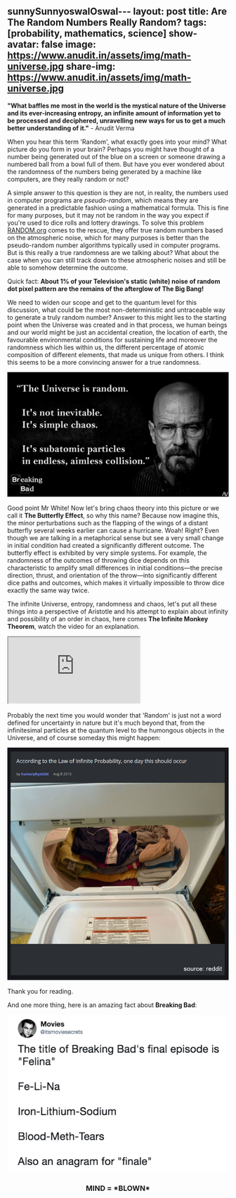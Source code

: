 sunnySunnyoswalOswal---
layout: post
title: Are The Random Numbers Really Random?
tags: [probability, mathematics, science]
show-avatar: false
image: https://www.anudit.in/assets/img/math-universe.jpg
share-img: https://www.anudit.in/assets/img/math-universe.jpg
---

__"What baffles me most in the world is the mystical nature of the Universe and its ever-increasing entropy, an infinite amount of information yet to be processed and deciphered, unravelling new ways for us to get a much better understanding of it."__ - Anudit Verma

When you hear this term 'Random', what exactly goes into your mind? What picture do you form in your brain? Perhaps you might have thought of a number being generated out of the blue on a screen or someone drawing a numbered ball from a bowl full of them. But have you ever wondered about the randomness of the numbers being generated by a machine like computers, are they really random or not?

A simple answer to this question is they are not, in reality, the numbers used in computer programs are *pseudo-random*, which means they are generated in a predictable fashion using a mathematical formula. This is fine for many purposes, but it may not be random in the way you expect if you're used to dice rolls and lottery drawings. To solve this problem [RANDOM.org](https://www.random.org/) comes to the rescue, they offer true random numbers based on the atmospheric noise, which for many purposes is better than the pseudo-random number algorithms typically used in computer programs. But is this really a true randomness are we talking about? What about the case when you can still track down to these atmospheric noises and still be able to somehow determine the outcome.

Quick fact: __About 1% of your Television's static (white) noise of random dot pixel pattern are the remains of the afterglow of The Big Bang!__

We need to widen our scope and get to the quantum level for this discussion, what could be the most non-deterministic and untraceable way to generate a truly random number? Answer to this might lies to the starting point when the Universe was created and in that process, we human beings and our world might be just an accidental creation, the location of earth, the favourable environmental conditions for sustaining life and moreover the randomness which lies within us, the different percentage of atomic composition of different elements, that made us unique from others. I think this seems to be a more convincing answer for a true randomness.


![Mr. Walter White from Breaking Bad](/assets/img/WHwhite.jpg "Mr Walter White from Breaking Bad")

Good point Mr White! Now let's bring chaos theory into this picture or we call it __The Butterfly Effect__, so why this name? Because now imagine this, the minor perturbations such as the flapping of the wings of a distant butterfly several weeks earlier can cause a hurricane. Woah! Right? Even though we are talking in a metaphorical sense but see a very small change in initial condition had created a significantly different outcome. The butterfly effect is exhibited by very simple systems. For example, the randomness of the outcomes of throwing dice depends on this characteristic to amplify small differences in initial conditions—the precise direction, thrust, and orientation of the throw—into significantly different dice paths and outcomes, which makes it virtually impossible to throw dice exactly the same way twice.

The infinite Universe, entropy, randomness and chaos, let's put all these things into a perspective of Aristotle and his attempt to explain about infinity and possibility of an order in chaos, here comes __The Infinite Monkey Theorem__, watch the video for an explanation.

<div class="embed-responsive embed-responsive-16by9">
  <iframe class="embed-responsive-item" src="https://www.youtube.com/embed/ipdRhgLWGXo" allowfullscreen></iframe>
</div>


Probably the next time you would wonder that 'Random' is just not a word defined for uncertainty in nature but it's much beyond that, from the infinitesimal particles at the quantum level to the humongous objects in the Universe, and of course someday this might happen:

![Reddit Post](/assets/img/reddit-post.jpg "Reddit Post")


Thank you for reading.

And one more thing, here is an amazing fact about __Breaking Bad__:


<center><img src="/assets/img/BBfact.png" alt="Breaking Bad fact"><br>

<h3>MIND = *BLOWN*</h3></center><br>